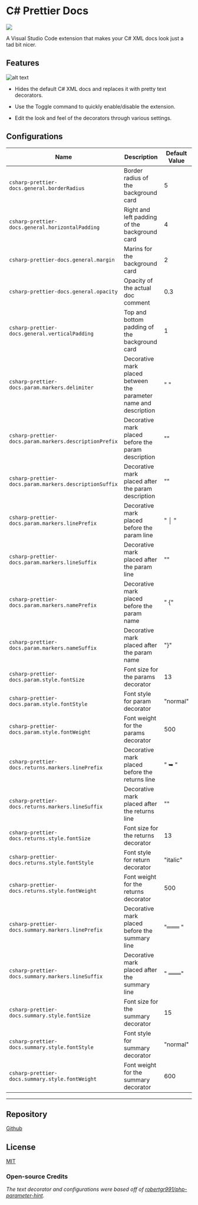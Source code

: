 # C# Prettier Docs

[![](https://vsmarketplacebadge.apphb.com/version/poohcom1.csharp-prettier-docs.svg)](https://marketplace.visualstudio.com/items?itemName=poohcom1.csharp-prettier-docs)

A Visual Studio Code extension that makes your C# XML docs look just a tad bit nicer.

## Features

![alt text](https://raw.githubusercontent.com/poohcom1/csharp-prettier-docs/master/cs-prettier-screenshot.png)

- Hides the default C# XML docs and replaces it with pretty text decorators.

- Use the Toggle command to quickly enable/disable the extension.

- Edit the look and feel of the decorators through various settings.

## Configurations

| Name                                                   | Description                                                       | Default Value |
| ------------------------------------------------------ | ----------------------------------------------------------------- | ------------- |
| `csharp-prettier-docs.general.borderRadius`            | Border radius of the background card                              | 5             |
| `csharp-prettier-docs.general.horizontalPadding`       | Right and left padding of the background card                     | 4             |
| `csharp-prettier-docs.general.margin`                  | Marins for the background card                                    | 2             |
| `csharp-prettier-docs.general.opacity`                 | Opacity of the actual doc comment                                 | 0.3           |
| `csharp-prettier-docs.general.verticalPadding`         | Top and bottom padding of the background card                     | 1             |
| `csharp-prettier-docs.param.markers.delimiter`         | Decorative mark placed between the parameter name and description | " "           |
| `csharp-prettier-docs.param.markers.descriptionPrefix` | Decorative mark placed before the param description               | ""            |
| `csharp-prettier-docs.param.markers.descriptionSuffix` | Decorative mark placed after the param description                | ""            |
| `csharp-prettier-docs.param.markers.linePrefix`        | Decorative mark placed before the param line                      | " │ "         |
| `csharp-prettier-docs.param.markers.lineSuffix`        | Decorative mark placed after the param line                       | ""            |
| `csharp-prettier-docs.param.markers.namePrefix`        | Decorative mark placed before the param name                      | " {"          |
| `csharp-prettier-docs.param.markers.nameSuffix`        | Decorative mark placed after the param name                       | "}"           |
| `csharp-prettier-docs.param.style.fontSize`            | Font size for the params decorator                                | 13            |
| `csharp-prettier-docs.param.style.fontStyle`           | Font style for param decorator                                    | "normal"      |
| `csharp-prettier-docs.param.style.fontWeight`          | Font weight for the params decorator                              | 500           |
| `csharp-prettier-docs.returns.markers.linePrefix`      | Decorative mark placed before the returns line                    | " ➥ "         |
| `csharp-prettier-docs.returns.markers.lineSuffix`      | Decorative mark placed after the returns line                     | ""            |
| `csharp-prettier-docs.returns.style.fontSize`          | Font size for the returns decorator                               | 13            |
| `csharp-prettier-docs.returns.style.fontStyle`         | Font style for return decorator                                   | "italic"      |
| `csharp-prettier-docs.returns.style.fontWeight`        | Font weight for the returns decorator                             | 500           |
| `csharp-prettier-docs.summary.markers.linePrefix`      | Decorative mark placed before the summary line                    | "═══ "        |
| `csharp-prettier-docs.summary.markers.lineSuffix`      | Decorative mark placed after the summary line                     | " ═══"        |
| `csharp-prettier-docs.summary.style.fontSize`          | Font size for the summary decorator                               | 15            |
| `csharp-prettier-docs.summary.style.fontStyle`         | Font style for summary decorator                                  | "normal"      |
| `csharp-prettier-docs.summary.style.fontWeight`        | Font weight for the summary decorator                             | 600           |

---

## Repository

[Github](https://github.com/poohcom1/csharp-prettier-docs/)

## License

[MIT](https://github.com/poohcom1/csharp-prettier-docs/blob/master/LICENSE)

### Open-source Credits

_The text decorator and configurations were based off of [robertgr991/php-parameter-hint](https://github.com/robertgr991/php-parameter-hint)._
